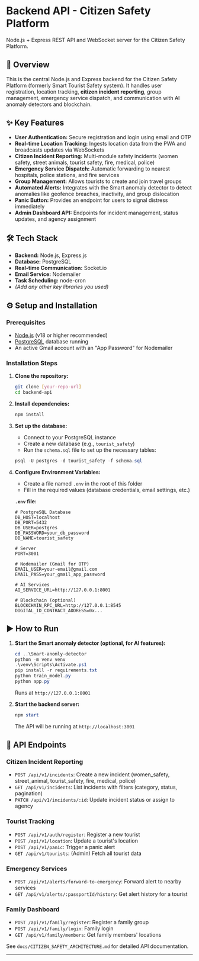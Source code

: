 # Backend API - Citizen Safety Platform

Node.js + Express REST API and WebSocket server for the Citizen Safety Platform.

## 🚀 Overview

This is the central Node.js and Express backend for the Citizen Safety Platform (formerly Smart Tourist Safety system). It handles user registration, location tracking, **citizen incident reporting**, group management, emergency service dispatch, and communication with AI anomaly detectors and blockchain.

## ✨ Key Features

- **User Authentication:** Secure registration and login using email and OTP
- **Real-time Location Tracking:** Ingests location data from the PWA and broadcasts updates via WebSockets
- **Citizen Incident Reporting:** Multi-module safety incidents (women safety, street animals, tourist safety, fire, medical, police)
- **Emergency Service Dispatch:** Automatic forwarding to nearest hospitals, police stations, and fire services
- **Group Management:** Allows tourists to create and join travel groups
- **Automated Alerts:** Integrates with the Smart anomaly detector to detect anomalies like geofence breaches, inactivity, and group dislocation
- **Panic Button:** Provides an endpoint for users to signal distress immediately
- **Admin Dashboard API:** Endpoints for incident management, status updates, and agency assignment

## 🛠️ Tech Stack

- **Backend:** Node.js, Express.js
- **Database:** PostgreSQL
- **Real-time Communication:** Socket.io
- **Email Service:** Nodemailer
- **Task Scheduling:** node-cron
- _(Add any other key libraries you used)_

## ⚙️ Setup and Installation

### Prerequisites

- [Node.js](https://nodejs.org/) (v18 or higher recommended)
- [PostgreSQL](https://www.postgresql.org/download/) database running
- An active Gmail account with an "App Password" for Nodemailer

### Installation Steps

1.  **Clone the repository:**
    ```bash
    git clone [your-repo-url]
    cd backend-api
    ```

2.  **Install dependencies:**
    ```bash
    npm install
    ```

3.  **Set up the database:**
    - Connect to your PostgreSQL instance
    - Create a new database (e.g., `tourist_safety`)
    - Run the `schema.sql` file to set up the necessary tables:
    ```powershell
    psql -U postgres -d tourist_safety -f schema.sql
    ```

4.  **Configure Environment Variables:**
    - Create a file named `.env` in the root of this folder
    - Fill in the required values (database credentials, email settings, etc.)

    **`.env` file:**
    ```env
    # PostgreSQL Database
    DB_HOST=localhost
    DB_PORT=5432
    DB_USER=postgres
    DB_PASSWORD=your_db_password
    DB_NAME=tourist_safety

    # Server
    PORT=3001

    # Nodemailer (Gmail for OTP)
    EMAIL_USER=your-email@gmail.com
    EMAIL_PASS=your_gmail_app_password

    # AI Services
    AI_SERVICE_URL=http://127.0.0.1:8001

    # Blockchain (optional)
    BLOCKCHAIN_RPC_URL=http://127.0.0.1:8545
    DIGITAL_ID_CONTRACT_ADDRESS=0x...
    ```

## ▶️ How to Run

1.  **Start the Smart anomaly detector (optional, for AI features):**
    ```powershell
    cd ..\Smart-anomly-detector
    python -m venv venv
    .\venv\Scripts\Activate.ps1
    pip install -r requirements.txt
    python train_model.py
    python app.py
    ```
    Runs at `http://127.0.0.1:8001`

2.  **Start the backend server:**
    ```powershell
    npm start
    ```
    The API will be running at `http://localhost:3001`

## 📝 API Endpoints

### Citizen Incident Reporting

- `POST /api/v1/incidents`: Create a new incident (women_safety, street_animal, tourist_safety, fire, medical, police)
- `GET /api/v1/incidents`: List incidents with filters (category, status, pagination)
- `PATCH /api/v1/incidents/:id`: Update incident status or assign to agency

### Tourist Tracking

- `POST /api/v1/auth/register`: Register a new tourist
- `POST /api/v1/location`: Update a tourist's location
- `POST /api/v1/panic`: Trigger a panic alert
- `GET /api/v1/tourists`: (Admin) Fetch all tourist data

### Emergency Services

- `POST /api/v1/alerts/forward-to-emergency`: Forward alert to nearby services
- `GET /api/v1/alerts/:passportId/history`: Get alert history for a tourist

### Family Dashboard

- `POST /api/v1/family/register`: Register a family group
- `POST /api/v1/family/login`: Family login
- `GET /api/v1/family/members`: Get family members' locations

See `docs/CITIZEN_SAFETY_ARCHITECTURE.md` for detailed API documentation.

---